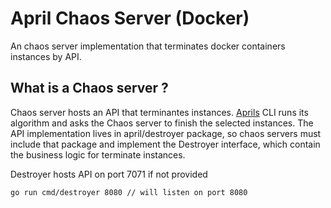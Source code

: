 # April Chaos Server (Docker)  
An chaos server implementation that terminates docker containers instances by API.

## What is a Chaos server ?
Chaos server hosts an API that terminantes instances. [Aprils](https://github.com/barbosaigor/april) CLI runs its algorithm and asks the Chaos server to finish 
the selected instances. The API implementation lives in april/destroyer package, so chaos servers must include that package and
implement the Destroyer interface, which contain the business logic for terminate instances.  

Destroyer hosts API on port 7071 if not provided  
```bash 
go run cmd/destroyer 8080 // will listen on port 8080
``` 
